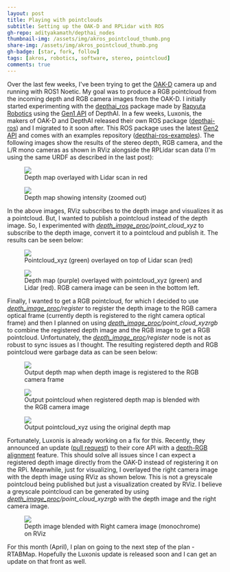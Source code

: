 ```yaml
---
layout: post
title: Playing with pointclouds
subtitle: Setting up the OAK-D and RPLidar with ROS
gh-repo: adityakamath/depthai_nodes
thumbnail-img: /assets/img/akros_pointcloud_thumb.png
share-img: /assets/img/akros_pointcloud_thumb.png
gh-badge: [star, fork, follow]
tags: [akros, robotics, software, stereo, pointcloud]
comments: true
---
```


Over the last few weeks, I've been trying to get the [OAK-D](https://store.opencv.ai/products/oak-d) camera up and running with ROS1 Noetic. My goal was to produce a RGB pointcloud from the incoming depth and RGB camera images from the OAK-D. I initially started experimenting with the [depthai_ros](https://github.com/rapyuta-robotics/depthai_ros) package made by [Rapyuta Robotics](https://github.com/rapyuta-robotics) using the [Gen1 API](https://docs.luxonis.com/en/gen1_master/pages/faq/) of DepthAI. In a few weeks, Luxonis, the makers of OAK-D and DepthAI released their own ROS package ([depthai-ros](https://github.com/luxonis/depthai-ros)) and I migrated to it soon after. This ROS package uses the latest [Gen2 API](https://docs.luxonis.com/en/latest/pages/faq/) and comes with an examples repository ([depthai-ros-examples](https://github.com/luxonis/depthai-ros-examples)). The following images show the results of the stereo depth, RGB camera, and the L/R mono cameras as shown in RViz alongside the RPLidar scan data (I'm using the same URDF as described in the last post):
  
<figure class="aligncenter">
	<img src="https://adityakamath.github.com/assets/img/akros_depth_lidar.png" />
	<figcaption>Depth map overlayed with Lidar scan in red</figcaption>
</figure>

<figure class="aligncenter">
	<img src="https://adityakamath.github.com/assets/img/akros_depthcloud_lidar.png" />
	<figcaption>Depth map showing intensity (zoomed out)</figcaption>
</figure>

In the above images, RViz subscribes to the depth image and visualizes it as a pointcloud. But, I wanted to publish a pointcloud instead of the depth image. So, I experimented with *[depth_image_proc](http://wiki.ros.org/depth_image_proc)/point_cloud_xyz* to subscribe to the depth image, convert it to a pointcloud and publish it. The results can be seen below:

<figure class="aligncenter">
	<img src="https://adityakamath.github.com/assets/img/akros_pointcloud_lidar.png" />
	<figcaption>Pointcloud_xyz (green) overlayed on top of Lidar scan (red)</figcaption>
</figure>

<figure class="aligncenter">
	<img src="https://adityakamath.github.com/assets/img/akros_rgbd_pointcloud_lidar.png" />
	<figcaption>Depth map (purple) overlayed with pointcloud_xyz (green) and Lidar (red). RGB camera image can be seen in the bottom left.</figcaption>
</figure>

Finally, I wanted to get a RGB pointcloud, for which I decided to use *[depth_image_proc](http://wiki.ros.org/depth_image_proc)/register* to register the depth image to the RGB camera optical frame (currently depth is registered to the right camera optical frame) and then I planned on using *[depth_image_proc](http://wiki.ros.org/depth_image_proc)/point_cloud_xyzrgb* to combine the registered depth image and the RGB image to get a RGB pointcloud. Unfortunately, the *[depth_image_proc](http://wiki.ros.org/depth_image_proc)/register* node is not as robust to sync issues as I thought. The resulting registered depth and RGB pointcloud were garbage data as can be seen below:

<figure class="aligncenter">
	<img src="https://adityakamath.github.com/assets/img/akros_error_depth_registered.png" />
	<figcaption>Output depth map when depth image is registered to the RGB camera frame</figcaption>
</figure>

<figure class="aligncenter">
	<img src="https://adityakamath.github.com/assets/img/akros_error_pointcloud_rgb.png" />
	<figcaption>Output pointcloud when registered depth map is blended with the RGB camera image</figcaption>
</figure>

<figure class="aligncenter">
	<img src="https://adityakamath.github.com/assets/img/akros_error_pointcloud_orig.png" />
	<figcaption>Output pointcloud_xyz using the original depth map</figcaption>
</figure>

Fortunately, Luxonis is already working on a fix for this. Recently, they announced an update ([pull request](https://github.com/luxonis/depthai-python/pull/147)) to their core API with a [depth-RGB alignment](https://www.youtube.com/watch?v=TuXbULqsG1A&feature=youtu.be) feature. This should solve all issues since I can expect a registered depth image directly from the OAK-D instead of registering it on the RPi. Meanwhile, just for visualizing, I overlayed the right camera image with the depth image using RViz as shown below. This is not a greyscale pointcloud being published but just a visualization created by RViz. I believe a greyscale pointcloud can be generated by using *[depth_image_proc](http://wiki.ros.org/depth_image_proc)/point_cloud_xyzrgb* with the depth image and the right camera image. 

<figure class="aligncenter">
	<img src="https://adityakamath.github.com/assets/img/akros_pointcloud_greyscale.png" />
	<figcaption>Depth image blended with Right camera image (monochrome) on RViz</figcaption>
</figure>

For this month (April), I plan on going to the next step of the plan - RTABMap. Hopefully the Luxonis update is released soon and I can get an update on that front as well. 
